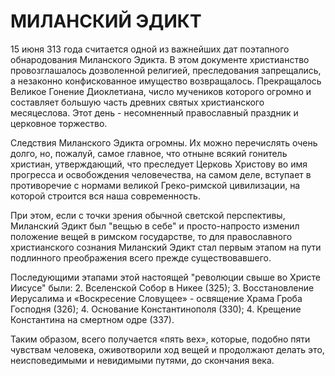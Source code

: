 # МИЛАНСКИЙ ЭДИКТ

15 июня 313 года считается одной из важнейших дат поэтапного обнародования Миланского Эдикта. В этом документе христианство провозглашалось дозволенной религией, преследования запрещались, а незаконно конфискованное имущество возвращалось. Прекращалось Великое Гонение Диоклетиана, число мучеников которого огромно и составляет большую часть древних святых христианского месяцеслова. Этот день - несомненный православный праздник и церковное торжество.

Следствия Миланского Эдикта огромны. Их можно перечислять очень долго, но, пожалуй, самое главное, что отныне всякий гонитель христиан, утверждающий, что преследует Церковь Христову во имя прогресса и освобождения человечества, на самом деле, вступает в противоречие с нормами великой Греко-римской цивилизации, на которой строится вся наша современность.

При этом, если с точки зрения обычной светской перспективы, Миланский Эдикт был "вещью в себе" и просто-напросто изменил положение вещей в римском государстве, то для православного христианского сознания Миланский Эдикт стал первым этапом на пути подлинного преображения всего прежде существовавшего.

Последующими этапами этой настоящей "революции свыше во Христе Иисусе" были: 2. Вселенской Собор в Никее (325); 3. Восстановление Иерусалима и «Воскресение Словущее» - освящение Храма Гроба Господня (326); 4. Основание Константинополя (330); 4. Крещение Константина на смертном одре (337).

Таким образом, всего получается «пять вех», которые, подобно пяти чувствам человека, оживотворили ход вещей и продолжают делать это, неисповедимыми и невидимыми путями, до скончания века.
